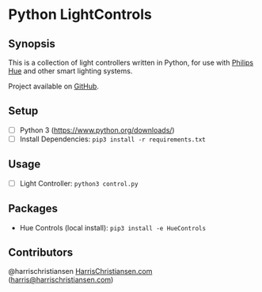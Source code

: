 # Python LightControls

## Synopsis

This is a collection of light controllers written in Python, for use with [Philips Hue](https://www2.meethue.com/) and other smart lighting systems.  

Project available on [GitHub](https://github.com/harrischristiansen/lightcontrol_py).  

## Setup

- [ ] Python 3 (https://www.python.org/downloads/)
- [ ] Install Dependencies: `pip3 install -r requirements.txt`

## Usage

- [ ] Light Controller: `python3 control.py`

## Packages
- Hue Controls (local install): `pip3 install -e HueControls`

## Contributors

@harrischristiansen [HarrisChristiansen.com](http://www.harrischristiansen.com) (harris@harrischristiansen.com)  
